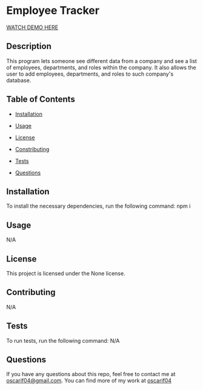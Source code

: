 
  # Employee Tracker

  [WATCH DEMO HERE](https://youtu.be/8OkSUMYe6rk)

  ## Description

  This program lets someone see different data from a company and see a list of employees, departments, and roles within the company. It also allows the user to add employees, departments, and roles to such company's database.

  ## Table of Contents

  * [Installation](#dependencies)

  * [Usage](#usage)

  * [License](#license)

  * [Constributing](#contribution)

  * [Tests](#tests)

  * [Questions](#questions)

  ## Installation

  To install the necessary dependencies, run the following command:
  npm i

  ## Usage 

  N/A

  ## License

  This project is licensed under the None license.

  ## Contributing

  N/A

  ## Tests

  To run tests, run the following command:
  N/A

  ## Questions

  If you have any questions about this repo, feel free to contact me at oscarif04@gmail.com. You can find more of my work at [oscarif04](github.com/oscarif04)
